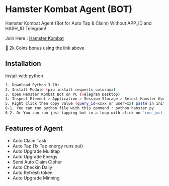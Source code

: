 ﻿
# Hamster Kombat Agent (BOT)
Hamster Kombat Agent (Bot for Auto Tap &  Claim) Without APP_ID and HASH_ID Telegram!

Join Here : [Hamster Kombat](https://t.me/hamster_kombat_bOt/start?startapp=kentId92196728)

💸 2k Coins bonus using the link above

## Installation

Install with python

```bash
1. Download Python 3.10+
2. Install Module (pip install requests colorama)
3. Open Hamster Kombat Bot on PC (Telegram Desktop)
4. Inspect Element > Application > Session Storage > Select Hamster Kombat > Take tgWebAppData
5. Right click then copy value (query_id=xxxx or user=xx) paste in initdata.txt
6-1. You can run python file with this command : python hamster.py
6-2. Or You can run just tapping bot in a loop with click on "run_just_tap_loop.bat" file

```

## Features of Agent

- Auto Claim Task
- Auto Tap (1x Tap energy runs out)
- Auto Upgrade Multitap
- Auto Upgrade Energy
- Semi Auto Claim Cipher
- Auto Checkin Daily
- Auto Refresh token
- Auto Upgrade Minning
